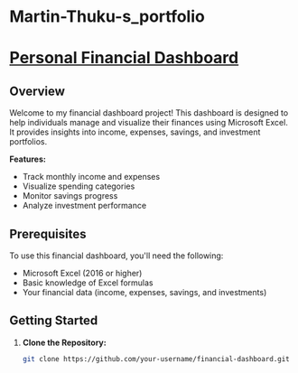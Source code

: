 # Martin-Thuku-s_portfolio

# [Personal Financial Dashboard](https://github.com/thuku-tmn/Martin-Thuku-Njau_portfolio.git)

## Overview

Welcome to my financial dashboard project! This dashboard is designed to help individuals manage and visualize their finances using Microsoft Excel. It provides insights into income, expenses, savings, and investment portfolios.

**Features:**
- Track monthly income and expenses
- Visualize spending categories
- Monitor savings progress
- Analyze investment performance

## Prerequisites

To use this financial dashboard, you'll need the following:

- Microsoft Excel (2016 or higher)
- Basic knowledge of Excel formulas
- Your financial data (income, expenses, savings, and investments)

## Getting Started

1. **Clone the Repository:**
   ```bash
   git clone https://github.com/your-username/financial-dashboard.git
